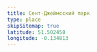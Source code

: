 ```yaml
---
title: Сент-Джеймсский парк
type: place
skipSitemap: true
latitude: 51.502458
longitude: -0.134813
---
```


